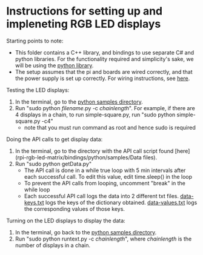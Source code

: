 Instructions for setting up and impleneting RGB LED displays
============================================================

Starting points to note:
- This folder contains a C++ library, and bindings to use separate C# and python libraries. For the functionality required and simplicity's sake, we will be using the [python library](rpi-rgb-led-matrix/bindings/python).
- The setup assumes that the pi and boards are wired correctly, and that the power supply is set up correctly. For wiring instructions, see [here](rpi-rgb-led-matrix/wiring.md).

Testing the LED displays:
1. In the terminal, go to the [python samples directory](rpi-rgb-led-matrix/bindings/python/samples).
2. Run "sudo python _filename_.py -c _chainlength_". For example, if there are 4 displays in a chain, to run simple-square.py, run "sudo python simple-square.py -c4"
   - note that you must run command as root and hence sudo is required

Doing the API calls to get display data:
1. In the terminal, go to the directory with the API call script found [here](rpi-rgb-led-matrix/bindings/python/samples/Data files).
2. Run "sudo python getData.py"
   - The API call is done in a while true loop with 5 min intervals after each successful call. To edit this value, edit time.sleep() in the loop
   - To prevent the API calls from looping, uncomment "break" in the while loop
   - Each successful API call logs the data into 2 different txt files. [data-keys.txt](rpi-rgb-led-matrix/bindings/python/samples/data-files/data-keys.txt) logs the keys of the dictionary obtained. [data-values.txt](rpi-rgb-led-matrix/bindings/python/samples/data-files/data-values.txt) logs the corresponding values of those keys.

Turning on the LED displays to display the data:
1. In the terminal, go back to the [python samples directory](rpi-rgb-led-matrix/bindings/python/samples).
2. Run "sudo python runtext.py -c _chainlength_", where _chainlength_ is the number of displays in a chain.
